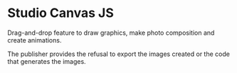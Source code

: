 # Studio Canvas JS
Drag-and-drop feature to draw graphics, make photo composition and create animations.

The publisher provides the refusal to export the images created or the code that generates the images.
